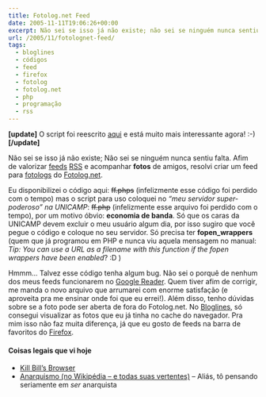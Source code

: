```yaml
---
title: Fotolog.net Feed
date: 2005-11-11T19:06:26+00:00
excerpt: Não sei se isso já não existe; não sei se ninguém nunca sentiu falta. Afim de valorizar feeds RSS e acompanhar fotos de amigos, resolvi criar um feed para fotologs do Fotolog.net.
url: /2005/11/fotolognet-feed/
tags:
  - bloglines
  - códigos
  - feed
  - firefox
  - fotolog
  - fotolog.net
  - php
  - programação
  - rss
---
```


**[update]** O script foi reescrito [aqui][1] e está muito mais interessante agora! :-) **[/update]**

Não sei se isso já não existe; Não sei se ninguém nunca sentiu falta. Afim de valorizar [feeds][2] [RSS][3] e acompanhar **fotos** de amigos, resolvi criar um feed para [fotologs][4] do [Fotolog.net][5].

Eu disponibilizei o código aqui: ~~ff.phps~~ (infelizmente esse código foi perdido com o tempo) mas o script para uso coloquei no _“meu servidor super-poderoso” na UNICAMP_: ~~ff.php~~ (infelizmente esse arquivo foi perdido com o tempo), por um motivo óbvio: **economia de banda**. Só que os caras da UNICAMP devem excluir o meu usuário algum dia, por isso sugiro que você pegue o código e coloque no seu servidor. Só precisa ter **fopen_wrappers** (quem que já programou em PHP e nunca viu aquela mensagem no manual: _Tip: You can use a URL as a filename with this function if the fopen wrappers have been enabled_? :D )

Hmmm… Talvez esse código tenha algum bug. Não sei o porquê de nenhum dos meus feeds funcionarem no [Google Reader][8]. Quem tiver afim de corrigir, me manda o novo arquivo que arrumarei com enorme satisfação (e aproveita pra me ensinar onde foi que eu errei!). Além disso, tenho dúvidas sobre se a foto pode ser aberta de fora do Fotolog.net. No [Bloglines][9], só consegui visualizar as fotos que eu já tinha no cache do navegador. Pra mim isso não faz muita diferença, já que eu gosto de feeds na barra de favoritos do [Firefox][10].

#### Coisas legais que vi hoje

- [Kill Bill’s Browser][11]
- [Anarquismo (no Wikipédia – e todas suas vertentes)][12] – Aliás, tô pensando seriamente em _ser_ anarquista

[1]: /2006/10/feeds-rss-para-fotologs/
[2]: http://brunotorres.net/2005/07/05/sobre-feeds-rss-atom
[3]: http://pt.wikipedia.org/wiki/RSS
[4]: http://pt.wikipedia.org/wiki/Flog
[5]: http://www.fotolog.net
[8]: http://reader.google.com
[9]: http://www.bloglines.com
[10]: http://www.getfirefox.com
[11]: http://www.killbillsbrowser.com/
[12]: http://pt.wikipedia.org/wiki/Anarquismo
